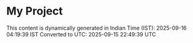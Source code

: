 # My Project

This content is dynamically generated in Indian Time (IST): 2025-09-16 04:19:39 IST
Converted to UTC: 2025-09-15 22:49:39 UTC
